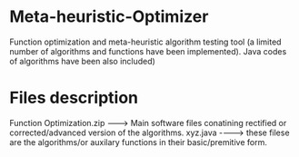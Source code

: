 # Meta-heuristic-Optimizer
Function optimization and meta-heuristic algorithm testing tool (a limited number of algorithms and functions have been implemented). Java codes of algorithms have been also included)


# Files description

Function Optimization.zip ---> Main software files conatining rectified or corrected/advanced version of the algorithms.
xyz.java  ----> these filese are the algorithms/or auxilary functions in their basic/premitive form.

